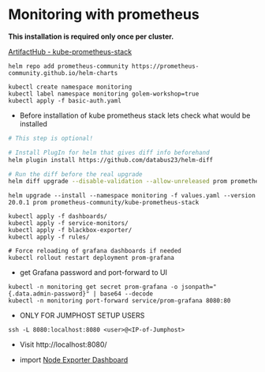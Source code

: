 # Monitoring with prometheus

**This installation is required only once per cluster.**

[ArtifactHub - kube-prometheus-stack](https://artifacthub.io/packages/helm/prometheus-community/kube-prometheus-stack)

```shell
helm repo add prometheus-community https://prometheus-community.github.io/helm-charts
```

```shell
kubectl create namespace monitoring
kubectl label namespace monitoring golem-workshop=true
kubectl apply -f basic-auth.yaml
```

* Before installation of kube prometheus stack lets check what would be installed

```sh
# This step is optional!

# Install PlugIn for helm that gives diff info beforehand
helm plugin install https://github.com/databus23/helm-diff

# Run the diff before the real upgrade
helm diff upgrade --disable-validation --allow-unreleased prom prometheus-community/kube-prometheus-stack --values values.yaml
```

```shell
helm upgrade --install --namespace monitoring -f values.yaml --version 20.0.1 prom prometheus-community/kube-prometheus-stack

kubectl apply -f dashboards/
kubectl apply -f service-monitors/
kubectl apply -f blackbox-exporter/
kubectl apply -f rules/

# Force reloading of grafana dashboards if needed
kubectl rollout restart deployment prom-grafana
```

* get Grafana password and port-forward to UI

```shell
kubectl -n monitoring get secret prom-grafana -o jsonpath="{.data.admin-password}" | base64 --decode
kubectl -n monitoring port-forward service/prom-grafana 8080:80
```
* ONLY FOR JUMPHOST SETUP USERS

```shell
ssh -L 8080:localhost:8080 <user>@<IP-of-Jumphost>
```

* Visit http://localhost:8080/

* import [Node Exporter Dashboard](https://grafana.com/grafana/dashboards/13978?pg=dashboards&plcmt=featured-sub1)
